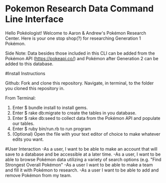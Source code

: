 # Pokemon Research Data Command Line Interface

Hello Pokéologist! Welcome to Aaron & Andrew's Pokémon Research Center. Here is your one stop shop(?) for researching Generation 1 Pokémon.

Side Note: Data besides those included in this CLI can be added from the Pokémon API (https://pokeapi.co/) and Pokémon after Generation 2 can be added to this database.

#Install Instructions

Github: Fork and clone this repository. Navigate, in terminal, to the folder you cloned this repository in.

From Terminal:
1. Enter $ bundle install to install gems.
2. Enter $ rake db:migrate to create the tables in you database.
3. Enter $ rake db:seed to collect data from the Pokémon API and populate our tables.
4. Enter $ ruby bin/run.rb to run program
5. (Optional) Open the file with your text editor of choice to make whatever edits you want.

#User Interaction
-As a user, I want to be able to make an account that will save to a database and be accessible at a later time.
-As a user, I want to be able to browse Pokémon data utilizing a variety of search options (e.g. "Find Strongest Overall Pokémon"
-As a user I want to be able to make a team and fill it with Pokémon to research.
-As a user I want to be able to add and remove Pokémon from my team.
